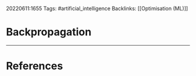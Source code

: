 20220611:1655
Tags: #artificial_intelligence 
Backlinks: [[Optimisation (ML)]]
# Backpropagation




---
# References